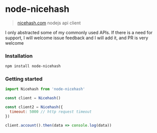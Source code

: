 # node-nicehash
> [nicehash.com](https://www.nicehash.com/docs) nodejs api client

I only abstracted some of my commonly used APIs. If there is a need for support, I will welcome issue feedback and I will add it, and PR is very welcome

### Installation
```bash
npm install node-nicehash
```

### Getting started
```javascript
import Nicehash from 'node-nicehash'

const client = Nicehash()

const client2 = Nicehash({
  timeout: 5000 // http request timeout
})

client.account().then(data => console.log(data))
```
